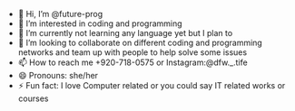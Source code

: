 - 👋 Hi, I’m @future-prog
- 👀 I’m interested in coding and programming
- 🌱 I’m currently not learning any language yet but I plan to
- 💞️ I’m looking to collaborate on different coding and programming networks and team up with people to help solve some issues
- 📫 How to reach me +920-718-0575 or Instagram:@dfw._.tife
- 😄 Pronouns: she/her
- ⚡ Fun fact: I love Computer related or you could say IT related works or courses

<!---
future-prog/future-prog is a ✨ special ✨ repository because its `README.md` (this file) appears on your GitHub profile.
You can click the Preview link to take a look at your changes.
--->
